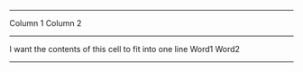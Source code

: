 --------------------------------------------------------------------
Column 1                                                Column 2
------------------------------------------------------  ------------
I want the contents of this cell to fit into one line   Word1 Word2

------------------------------------------------------  ------------
